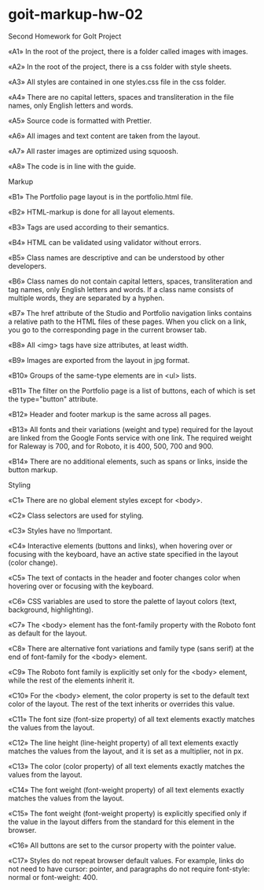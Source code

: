 # goit-markup-hw-02
Second Homework for GoIt 
Project

«A1» In the root of the project, there is a folder called images with images.

«A2» In the root of the project, there is a css folder with style sheets.

«A3» All styles are contained in one styles.css file in the css folder.

«A4» There are no capital letters, spaces and transliteration in the file names, only English letters and words.

«A5» Source code is formatted with Prettier.

«A6» All images and text content are taken from the layout.

«A7» All raster images are optimized using squoosh.

«A8» The code is in line with the guide.

Markup

«B1» The Portfolio page layout is in the portfolio.html file.

«B2» HTML-markup is done for all layout elements.

«B3» Tags are used according to their semantics.

«B4» HTML can be validated using validator without errors.

«B5» Class names are descriptive and can be understood by other developers.

«B6» Class names do not contain capital letters, spaces, transliteration and tag names, only English letters and words. If a class name consists of multiple words, they are separated by a hyphen.

«B7» The href attribute of the Studio and Portfolio navigation links contains a relative path to the HTML files of these pages. When you click on a link, you go to the corresponding page in the current browser tab.

«B8» All &lt;img&gt; tags have size attributes, at least width.

«B9» Images are exported from the layout in jpg format.

«B10» Groups of the same-type elements are in &lt;ul&gt; lists.

«B11» The filter on the Portfolio page is a list of buttons, each of which is set the type="button" attribute.

«B12» Header and footer markup is the same across all pages.

«B13» All fonts and their variations (weight and type) required for the layout are linked from the Google Fonts service with one link. The required weight for Raleway is 700, and for Roboto, it is 400, 500, 700 and 900.

«B14» There are no additional elements, such as spans or links, inside the button markup.

Styling

«C1» There are no global element styles except for &lt;body&gt;.

«C2» Class selectors are used for styling.

«C3» Styles have no !Important.

«C4» Interactive elements (buttons and links), when hovering over or focusing with the keyboard, have an active state specified in the layout (color change).

«С5» The text of contacts in the header and footer changes color when hovering over or focusing with the keyboard.

«C6» CSS variables are used to store the palette of layout colors (text, background, highlighting).

«С7» The &lt;body&gt; element has the font-family property with the Roboto font as default for the layout.

«C8» There are alternative font variations and family type (sans serif) at the end of font-family for the &lt;body&gt; element.

«C9» The Roboto font family is explicitly set only for the &lt;body&gt; element, while the rest of the elements inherit it.

«С10» For the &lt;body&gt; element, the color property is set to the default text color of the layout. The rest of the text inherits or overrides this value.

«С11» The font size (font-size property) of all text elements exactly matches the values from the layout.

«C12» The line height (line-height property) of all text elements exactly matches the values from the layout, and it is set as a multiplier, not in px.

«С13» The color (color property) of all text elements exactly matches the values from the layout.

«С14» The font weight (font-weight property) of all text elements exactly matches the values from the layout.

«С15» The font weight (font-weight property) is explicitly specified only if the value in the layout differs from the standard for this element in the browser.

«С16» All buttons are set to the cursor property with the pointer value.

«С17» Styles do not repeat browser default values. For example, links do not need to have cursor: pointer, and paragraphs do not require font-style: normal or font-weight: 400.

